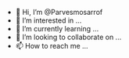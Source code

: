 - 👋 Hi, I’m @Parvesmosarrof
- 👀 I’m interested in ...
- 🌱 I’m currently learning ...
- 💞️ I’m looking to collaborate on ...
- 📫 How to reach me ...

<!---
Parvesmosarrof/Parvesmosarrof is a ✨ special ✨ repository because its `README.md` (this file) appears on your GitHub profile.
You can click the Preview link to take a look at your changes.
--->
